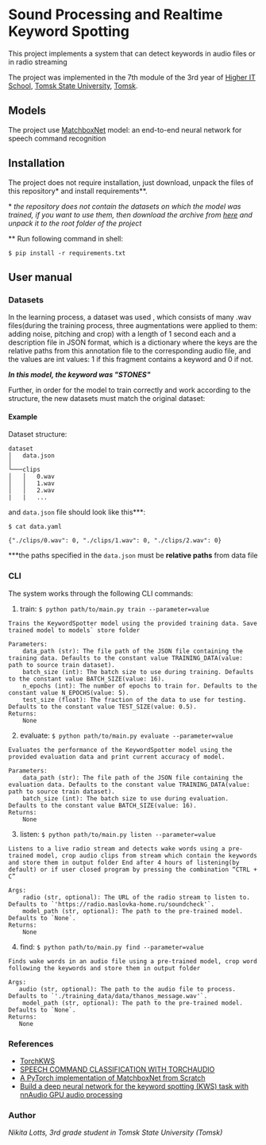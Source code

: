 # Sound Processing and Realtime Keyword Spotting

This project implements a system that can detect keywords in audio files or in radio streaming

The project was implemented in the 7th module of the 3rd year of [Higher IT School](https://hits.tsu.ru/), [Tomsk State University](https://www.tsu.ru/), [Tomsk](https://en.wikipedia.org/wiki/Tomsk).


## Models

The project use [MatchboxNet](https://arxiv.org/abs/2004.08531) model: an end-to-end neural network for speech command recognition

##  Installation

The project does not require installation, just download, unpack the files of this repository* and install requirements**.

\* *the repository does not contain the datasets on which the model was trained, if you want to use them, then download the archive from [here](https://drive.google.com/file/d/1ONZ8JSa93GXT8f6FAft7q7430lcU3kWl/view?usp=sharing) and unpack it to the root folder of the project*

\** Run following command in shell:

``` 
$ pip install -r requirements.txt
```

## User manual

### Datasets

In the learning process, a dataset was used , which consists of many .wav files(during the training process, three augmentations were applied to them: adding noise, pitching and crop) with a length of 1 second each 
and a description file in JSON format, which is a dictionary where the keys are the relative paths from this annotation file to the corresponding audio file, and the values are int values: 1 if this fragment contains a keyword and 0 if not.

***In this model, the keyword was "STONES"***

Further, in order for the model to train correctly and work according to the structure, the new datasets must match the original dataset:

#### Example

Dataset structure:
```
dataset
│   data.json 
│
└───clips
│   │   0.wav
│   │   1.wav
│   │   2.wav
|   |   ...
```

and `data.json` file should look like this***:

```
$ cat data.yaml

{"./clips/0.wav": 0, "./clips/1.wav": 0, "./clips/2.wav": 0}
```

***the paths specified in the `data.json` must be **relative paths** from data file


### CLI

The system works through the following CLI commands:
1. train:
```$ python path/to/main.py train --parameter=value```

```
Trains the KeywordSpotter model using the provided training data. Save trained model to models` store folder

Parameters:
    data_path (str): The file path of the JSON file containing the training data. Defaults to the constant value TRAINING_DATA(value: path to source train dataset).
    batch_size (int): The batch size to use during training. Defaults to the constant value BATCH_SIZE(value: 16).
    n_epochs (int): The number of epochs to train for. Defaults to the constant value N_EPOCHS(value: 5).
    test_size (float): The fraction of the data to use for testing. Defaults to the constant value TEST_SIZE(value: 0.5).
Returns:
    None
```

2. evaluate: ```$ python path/to/main.py evaluate --parameter=value```

```
Evaluates the performance of the KeywordSpotter model using the provided evaluation data and print current accuracy of model.

Parameters:
    data_path (str): The file path of the JSON file containing the evaluation data. Defaults to the constant value TRAINING_DATA(value: path to source train dataset).
    batch_size (int): The batch size to use during evaluation. Defaults to the constant value BATCH_SIZE(value: 16).
Returns:
    None
```

3. listen: ```$ python path/to/main.py listen --parameter=value```

```
Listens to a live radio stream and detects wake words using a pre-trained model, crop audio clips from stream which contain the keywords and store them in output folder End after 4 hours of listening(by default) or if user closed program by pressing the combination “CTRL + C”

Args:
    radio (str, optional): The URL of the radio stream to listen to. Defaults to `'https://radio.maslovka-home.ru/soundcheck'`.
    model_path (str, optional): The path to the pre-trained model. Defaults to `None`.
Returns:
    None
```

4. find: ```$ python path/to/main.py find --parameter=value```

```
Finds wake words in an audio file using a pre-trained model, crop word following the keywords and store them in output folder

Args:
   audio (str, optional): The path to the audio file to process. Defaults to `'./training_data/data/thanos_message.wav'`.
    model_path (str, optional): The path to the pre-trained model. Defaults to `None`.
Returns:
   None
```

### References
* [TorchKWS](https://github.com/swagshaw/TorchKWS)
* [SPEECH COMMAND CLASSIFICATION WITH TORCHAUDIO](https://pytorch.org/tutorials/intermediate/speech_command_classification_with_torchaudio_tutorial.html)
* [A PyTorch implementation of MatchboxNet from Scratch](https://github.com/dominickrei/MatchboxNet)
* [Build a deep neural network for the keyword spotting (KWS) task with nnAudio GPU audio processing](https://towardsdatascience.com/build-a-deep-neural-network-for-the-keyword-spotting-kws-task-with-nnaudio-gpu-audio-processing-95b50018aaa8)

### Author
*Nikita Lotts, 3rd grade student in Tomsk State University (Tomsk)*
